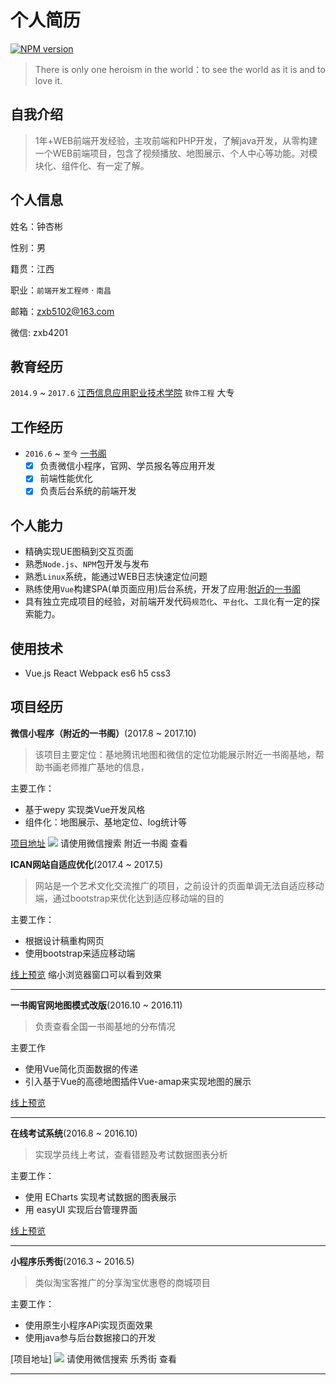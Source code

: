 # 个人简历
[![NPM version](https://badge.fury.io/js/yangjunlong.png)](http://badge.fury.io/js/yangjunlong)
> There is only one heroism in the world：to see the world as it is and to love it.

## 自我介绍
> 1年+WEB前端开发经验，主攻前端和PHP开发，了解java开发，从零构建一个WEB前端项目，包含了视频播放、地图展示、个人中心等功能。对模块化、组件化、有一定了解。

## 个人信息
姓名：钟杏彬

性别：男

籍贯：江西

职业：`前端开发工程师` · `南昌`

邮箱：zxb5102@163.com

微信: zxb4201

## 教育经历
`2014.9` ~ `2017.6` [江西信息应用职业技术学院](http://www.jxcia.com/) `软件工程` 大专

## 工作经历
- `2016.6` ~ `至今` [一书阁](https://www.yishuge.com/)
	- [x] 负责微信小程序，官网、学员报名等应用开发
	- [x] 前端性能优化
	- [x] 负责后台系统的前端开发

## 个人能力
* 精确实现UE图稿到交互页面
* 熟悉`Node.js`、`NPM`包开发与发布
* 熟悉`Linux`系统，能通过WEB日志快速定位问题
* 熟练使用`Vue`构建SPA(单页面应用)后台系统，开发了应用:[附近的一书阁](https://www.yishuge.com/moreBase.do#/)
* 具有独立完成项目的经验，对前端开发代码`规范化`、`平台化`、`工具化`有一定的探索能力。

## 使用技术
* Vue.js React Webpack es6 h5 css3


## 项目经历
**微信小程序（附近的一书阁）**(2017.8 ~ 2017.10)
> 该项目主要定位：基地腾讯地图和微信的定位功能展示附近一书阁基地，帮助书画老师推广基地的信息，

主要工作：
* 基于wepy 实现类Vue开发风格
* 组件化：地图展示、基地定位、log统计等

[项目地址](https://github.com/zxb5102/wx-location) 
<img src="#">
请使用微信搜索 附近一书阁 查看

**ICAN网站自适应优化**(2017.4 ~ 2017.5)
> 网站是一个艺术文化交流推广的项目，之前设计的页面单调无法自适应移动端，通过bootstrap来优化达到适应移动端的目的

主要工作：
* 根据设计稿重构网页
* 使用bootstrap来适应移动端

[线上预览](http://www.ican2017.com/index.do?language=en) 缩小浏览器窗口可以看到效果

---

**一书阁官网地图模式改版**(2016.10 ~ 2016.11)
> 负责查看全国一书阁基地的分布情况

主要工作
* 使用Vue简化页面数据的传递
* 引入基于Vue的高德地图插件Vue-amap来实现地图的展示

[线上预览](https://www.yishuge.com/mapPage.do)

---

**在线考试系统**(2016.8 ~ 2016.10)
> 实现学员线上考试，查看错题及考试数据图表分析

主要工作：
* 使用 ECharts 实现考试数据的图表展示
* 用 easyUI 实现后台管理界面

[线上预览](https://github.com/zxb5102/onlinexame)

---

**小程序乐秀街**(2016.3 ~ 2016.5)
> 类似淘宝客推广的分享淘宝优惠卷的商城项目

主要工作：
* 使用原生小程序APi实现页面效果
* 使用java参与后台数据接口的开发

[项目地址]
<img src="#" />
请使用微信搜索 乐秀街 查看

---



